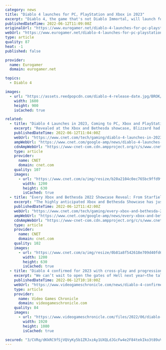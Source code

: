 ```yaml
---
category: news
title: "Diablo 4 launches for PC, PlayStation and Xbox in 2023"
excerpt: "Diablo 4, the game that's not Diablo Immortal, will launch for PC, PlayStation 4, PS5, Xbox One and Xbox Series X/S in ..."
publishedDateTime: 2022-06-12T11:09:00Z
originalUrl: "https://www.eurogamer.net/diablo-4-launches-for-pc-playstation-and-xbox-in-2023"
webUrl: "https://www.eurogamer.net/diablo-4-launches-for-pc-playstation-and-xbox-in-2023"
type: article
quality: 87
heat: -1
published: false

provider:
  name: Eurogamer
  domain: eurogamer.net

topics:
  - Diablo 4

images:
  - url: "https://assets.reedpopcdn.com/diablo-4-release-date.jpg/BROK/thumbnail/1600x900/format/jpg/quality/80/diablo-4-release-date.jpg"
    width: 1600
    height: 900
    isCached: true

related:
  - title: "Diablo 4 Launches in 2023, Coming to PC, Xbox and PlayStation Consoles"
    excerpt: "Revealed at the Xbox and Bethesda showcase, Blizzard had new gameplay for the highly anticipated Diablo IV, and it was also announced that the game is coming to PC, Xbox and PlayStation consoles in ..."
    publishedDateTime: 2022-06-12T11:04:00Z
    webUrl: "https://www.cnet.com/tech/gaming/diablo-4-launches-in-2023-coming-to-pc-xbox-and-playstation-consoles/"
    ampWebUrl: "https://www.cnet.com/google-amp/news/diablo-4-launches-in-2023-coming-to-pc-xbox-and-playstation-consoles/"
    cdnAmpWebUrl: "https://www-cnet-com.cdn.ampproject.org/c/s/www.cnet.com/google-amp/news/diablo-4-launches-in-2023-coming-to-pc-xbox-and-playstation-consoles/"
    type: article
    provider:
      name: CNET
      domain: cnet.com
    quality: 107
    images:
      - url: "https://www.cnet.com/a/img/resize/b20a2104c0ec765bc9ffd9fad22ea6c368f0866f/2022/06/12/965f77b9-a69f-4d71-b5bd-0118a44c5d13/diablo4.png?auto=webp&fit=crop&height=630&width=1200"
        width: 1200
        height: 630
        isCached: true
  - title: "Every Xbox and Bethesda 2022 Showcase Reveal: From Starfield Gameplay to Diablo 4"
    excerpt: "The highly anticipated Xbox and Bethesda Showcase has just ended, and we saw some rather remarkable reveals. Just like our breakdown of Summer Game Fest 2022, we've put together a complete list of all ..."
    publishedDateTime: 2022-06-12T11:42:00Z
    webUrl: "https://www.cnet.com/tech/gaming/every-xbox-and-bethesda-2022-showcase-reveal-from-starfield-gameplay-to-diablo-4/"
    ampWebUrl: "https://www.cnet.com/google-amp/news/every-xbox-and-bethesda-2022-showcase-reveal-from-starfield-gameplay-to-diablo-4/"
    cdnAmpWebUrl: "https://www-cnet-com.cdn.ampproject.org/c/s/www.cnet.com/google-amp/news/every-xbox-and-bethesda-2022-showcase-reveal-from-starfield-gameplay-to-diablo-4/"
    type: article
    provider:
      name: CNET
      domain: cnet.com
    quality: 102
    images:
      - url: "https://www.cnet.com/a/img/resize/0b81a8f542618e709d40fd6dde91be9796b3fc11/2022/06/12/afb08771-fa71-4264-a8a9-e48907cfe64f/ktytbeesjzlb3gggfuq33e.jpg?auto=webp&fit=crop&height=630&width=1200"
        width: 1200
        height: 630
        isCached: true
  - title: "Diablo 4 confirmed for 2023 with cross-play and progression on all platforms"
    excerpt: "We can’t wait to open the gates of Hell next year—the talented team behind Diablo IV puts gameplay first in everything they do, and they have built the biggest and most amb ..."
    publishedDateTime: 2022-06-12T10:18:00Z
    webUrl: "https://www.videogameschronicle.com/news/diablo-4-confirmed-for-2023-with-cross-play-and-progression-on-all-platforms/"
    type: article
    provider:
      name: Video Games Chronicle
      domain: videogameschronicle.com
    quality: 84
    images:
      - url: "https://www.videogameschronicle.com/files/2022/06/diablo-4-necromancer.jpg"
        width: 1920
        height: 1080
        isCached: true

secured: "3/CVRq/dKkRC9fSjVQVyKy5b1ZRJxzAy1UXQLdJGcFw4e2F84tekIko3t89uVbcIris8m2j8HLnf3GM83H85ssEUE2bZXR1AAL8ar0GmqZviPk2O1Ii2et2x/Nnu37pyq89COgVm7YGmxE1N6JLC/xwZGDvHP7o5/O34VCzTrOY/G76SXT9MFggG90v32l9+Fuid8A0KVTGBsduMQBXD2mAKpYPBG/Tdqz8n44GE/aaOqnm7HSADmH2Osfppd03PZrN0mBpcjaau0SsdFAdceKnY9uUg/8dCgYDcKHEVIrFfKZNIA8L8HNGF6p9d6hU5w9WkOLbCZy3lVS6iSjsql1RD6S2Cfs/ftEoqElV4kMk=;xoDVBq4HyYiNAhKXxEpx9g=="
---
```


